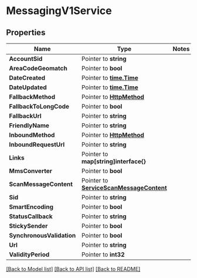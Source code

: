 # MessagingV1Service

## Properties
Name | Type | Notes
------------ | ------------- | -------------
**AccountSid** | Pointer to **string** | 
**AreaCodeGeomatch** | Pointer to **bool** | 
**DateCreated** | Pointer to [**time.Time**](time.Time.md) | 
**DateUpdated** | Pointer to [**time.Time**](time.Time.md) | 
**FallbackMethod** | Pointer to [**HttpMethod**](http_method.md) | 
**FallbackToLongCode** | Pointer to **bool** | 
**FallbackUrl** | Pointer to **string** | 
**FriendlyName** | Pointer to **string** | 
**InboundMethod** | Pointer to [**HttpMethod**](http_method.md) | 
**InboundRequestUrl** | Pointer to **string** | 
**Links** | Pointer to **map[string]interface{}** | 
**MmsConverter** | Pointer to **bool** | 
**ScanMessageContent** | Pointer to [**ServiceScanMessageContent**](service_scan_message_content.md) | 
**Sid** | Pointer to **string** | 
**SmartEncoding** | Pointer to **bool** | 
**StatusCallback** | Pointer to **string** | 
**StickySender** | Pointer to **bool** | 
**SynchronousValidation** | Pointer to **bool** | 
**Url** | Pointer to **string** | 
**ValidityPeriod** | Pointer to **int32** | 

[[Back to Model list]](../README.md#documentation-for-models) [[Back to API list]](../README.md#documentation-for-api-endpoints) [[Back to README]](../README.md)


